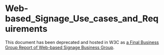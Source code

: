 # Web-based_Signage_Use_cases_and_Requirements

This document has been deprecated and hosted in W3C as [a Final Business Group Report of Web-based Signage Business Group](https://www.w3.org/2016/websigns/ucr/).
